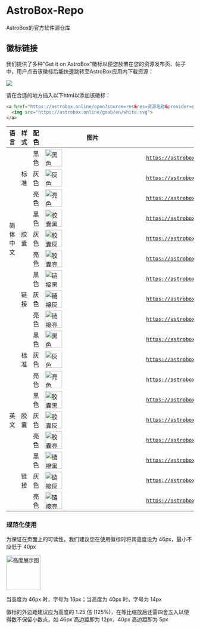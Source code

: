 # AstroBox-Repo
AstroBox的官方软件源仓库

## 徽标链接
我们提供了多种"Get it on AstroBox"徽标以便您放置在您的资源发布页、帖子中，用户点击该徽标后能快速跳转至AstroBox应用内下载资源：

![](https://astrobox.online/goab/en/white.svg)

请在合适的地方插入以下html以添加该徽标：
```html
<a href="https://astrobox.online/open?source=res&res=资源名称&provider=official" target="_blank" rel="noopener noreferrer">
  <img src="https://astrobox.online/goab/en/white.svg">
</a>
```

<table>
  <thead>
    <tr>
      <th>语言</th>
      <th>样式</th>
      <th>配色</th>
      <th>图片</th>
      <th>链接</th>
    </tr>
  </thead>
  <tbody>
    <tr>
      <td rowspan="9">简体中文</td>
      <td rowspan="3">标准</td>
      <td>黑色</td>
      <td><img src="https://astrobox.online/goab/zhcn/black.svg" alt="黑色" style="min-width: 234px; min-height: 46px; height: 46px;" /></td>
      <td><code><a href="https://astrobox.online/goab/zhcn/black.svg">https://astrobox.online/goab/zhcn/black.svg</a></code></td>
    </tr>
    <tr>
      <td>灰色</td>
      <td><img src="https://astrobox.online/goab/zhcn/gray.svg" alt="灰色" style="min-width: 234px; min-height: 46px; height: 46px;" /></td>
      <td><code><a href="https://astrobox.online/goab/zhcn/gray.svg">https://astrobox.online/goab/zhcn/gray.svg</a></code></td>
    </tr>
    <tr>
      <td>亮色</td>
      <td><img src="https://astrobox.online/goab/zhcn/white.svg" alt="亮色" style="min-width: 234px; min-height: 46px; height: 46px;" /></td>
      <td><code><a href="https://astrobox.online/goab/zhcn/white.svg">https://astrobox.online/goab/zhcn/white.svg</a></code></td>
    </tr>
    <tr>
      <td rowspan="3">胶囊</td>
      <td>黑色</td>
      <td><img src="https://astrobox.online/goab/zhcn/rounded/black.svg" alt="胶囊黑色" style="min-width: 228px; min-height: 46px; height: 46px;" /></td>
      <td><code><a href="https://astrobox.online/goab/zhcn/rounded/black.svg">https://astrobox.online/goab/zhcn/rounded/black.svg</a></code></td>
    </tr>
    <tr>
      <td>灰色</td>
      <td><img src="https://astrobox.online/goab/zhcn/rounded/gray.svg" alt="胶囊灰色" style="min-width: 228px; min-height: 46px; height: 46px;" /></td>
      <td><code><a href="https://astrobox.online/goab/zhcn/rounded/gray.svg">https://astrobox.online/goab/zhcn/rounded/gray.svg</a></code></td>
    </tr>
    <tr>
      <td>亮色</td>
      <td><img src="https://astrobox.online/goab/zhcn/rounded/white.svg" alt="胶囊亮色" style="min-width: 228px; min-height: 46px; height: 46px;" /></td>
      <td><code><a href="https://astrobox.online/goab/zhcn/rounded/white.svg">https://astrobox.online/goab/zhcn/rounded/white.svg</a></code></td>
    </tr>
    <tr>
      <td rowspan="3">链接</td>
      <td>黑色</td>
      <td><img src="https://astrobox.online/goab/zhcn/linked/black.svg" alt="链接黑色" style="min-width: 256px; min-height: 46px; height: 46px;" /></td>
      <td><code><a href="https://astrobox.online/goab/zhcn/linked/black.svg">https://astrobox.online/goab/zhcn/linked/black.svg</a></code></td>
    </tr>
    <tr>
      <td>灰色</td>
      <td><img src="https://astrobox.online/goab/zhcn/linked/gray.svg" alt="链接灰色" style="min-width: 256px; min-height: 46px; height: 46px;" /></td>
      <td><code><a href="https://astrobox.online/goab/zhcn/linked/gray.svg">https://astrobox.online/goab/zhcn/linked/gray.svg</a></code></td>
    </tr>
    <tr>
      <td>亮色</td>
      <td><img src="https://astrobox.online/goab/zhcn/linked/white.svg" alt="链接亮色" style="min-width: 256px; min-height: 46px; height: 46px;" /></td>
      <td><code><a href="https://astrobox.online/goab/zhcn/linked/white.svg">https://astrobox.online/goab/zhcn/linked/white.svg</a></code></td>
    </tr>
    <tr>
      <td rowspan="9">英文</td>
      <td rowspan="3">标准</td>
      <td>黑色</td>
      <td><img src="https://astrobox.online/goab/en/black.svg" alt="黑色" style="min-width: 234px; min-height: 46px; height: 46px;" /></td>
      <td><code><a href="https://astrobox.online/goab/en/black.svg">https://astrobox.online/goab/en/black.svg</a></code></td>
    </tr>
    <tr>
      <td>灰色</td>
      <td><img src="https://astrobox.online/goab/en/gray.svg" alt="灰色" style="min-width: 234px; min-height: 46px; height: 46px;" /></td>
      <td><code><a href="https://astrobox.online/goab/en/gray.svg">https://astrobox.online/goab/en/gray.svg</a></code></td>
    </tr>
    <tr>
      <td>亮色</td>
      <td><img src="https://astrobox.online/goab/en/white.svg" alt="亮色" style="min-width: 234px; min-height: 46px; height: 46px;" /></td>
      <td><code><a href="https://astrobox.online/goab/en/white.svg">https://astrobox.online/goab/en/white.svg</a></code></td>
    </tr>
    <tr>
      <td rowspan="3">胶囊</td>
      <td>黑色</td>
      <td><img src="https://astrobox.online/goab/en/rounded/black.svg" alt="胶囊黑色" style="min-width: 228px; min-height: 46px; height: 46px;" /></td>
      <td><code><a href="https://astrobox.online/goab/en/rounded/black.svg">https://astrobox.online/goab/en/rounded/black.svg</a></code></td>
    </tr>
    <tr>
      <td>灰色</td>
      <td><img src="https://astrobox.online/goab/en/rounded/gray.svg" alt="胶囊灰色" style="min-width: 228px; min-height: 46px; height: 46px;" /></td>
      <td><code><a href="https://astrobox.online/goab/en/rounded/gray.svg">https://astrobox.online/goab/en/rounded/gray.svg</a></code></td>
    </tr>
    <tr>
      <td>亮色</td>
      <td><img src="https://astrobox.online/goab/en/rounded/white.svg" alt="胶囊亮色" style="min-width: 228px; min-height: 46px; height: 46px;" /></td>
      <td><code><a href="https://astrobox.online/goab/en/rounded/white.svg">https://astrobox.online/goab/en/rounded/white.svg</a></code></td>
    </tr>
    <tr>
      <td rowspan="3">链接</td>
      <td>黑色</td>
      <td><img src="https://astrobox.online/goab/en/linked/black.svg" alt="链接黑色" style="min-width: 256px; min-height: 46px; height: 46px;" /></td>
      <td><code><a href="https://astrobox.online/goab/en/linked/black.svg">https://astrobox.online/goab/en/linked/black.svg</a></code></td>
    </tr>
    <tr>
      <td>灰色</td>
      <td><img src="https://astrobox.online/goab/en/linked/gray.svg" alt="链接灰色" style="min-width: 256px; min-height: 46px; height: 46px;" /></td>
      <td><code><a href="https://astrobox.online/goab/en/linked/gray.svg">https://astrobox.online/goab/en/linked/gray.svg</a></code></td>
    </tr>
    <tr>
      <td>亮色</td>
      <td><img src="https://astrobox.online/goab/en/linked/white.svg" alt="链接亮色" style="min-width: 256px; min-height: 46px; height: 46px;" /></td>
      <td><code><a href="https://astrobox.online/goab/en/linked/white.svg">https://astrobox.online/goab/en/linked/white.svg</a></code></td>
    </tr>
  </tbody>
</table>


### 规范化使用
为保证在页面上的可读性，我们建议您在使用徽标时将其高度设为 46px，最小不应低于 40px

<img height="93" alt="高度展示图" src="https://github.com/user-attachments/assets/bc87f41b-a020-4799-8d20-b4b285196d29" />

当高度为 46px 时，字号为 16px；当高度为 40px 时，字号为 14px

徽标的外边距建议应为高度的 1.25 倍 (125%)，在等比缩放后还需四舍五入以使得数不保留小数点，如 46px 高边距即为 12px，40px 高边距即为 5px
